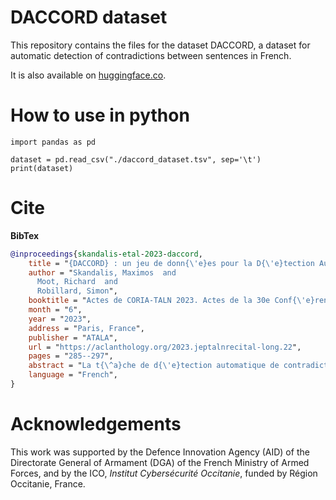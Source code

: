 # DACCORD dataset

This repository contains the files for the dataset DACCORD, a dataset for automatic detection of contradictions between sentences in French.

It is also available on [huggingface.co](https://huggingface.co/datasets/maximoss/daccord-contradictions).

# How to use in python

```
import pandas as pd

dataset = pd.read_csv("./daccord_dataset.tsv", sep='\t')
print(dataset)
```

# Cite

**BibTex**
````BibTeX
@inproceedings{skandalis-etal-2023-daccord,
    title = "{DACCORD} : un jeu de donn{\'e}es pour la D{\'e}tection Automatique d{'}{\'e}non{C}{\'e}s {CO}nt{R}a{D}ictoires en fran{\c{c}}ais",
    author = "Skandalis, Maximos  and
      Moot, Richard  and
      Robillard, Simon",
    booktitle = "Actes de CORIA-TALN 2023. Actes de la 30e Conf{\'e}rence sur le Traitement Automatique des Langues Naturelles (TALN), volume 1 : travaux de recherche originaux -- articles longs",
    month = "6",
    year = "2023",
    address = "Paris, France",
    publisher = "ATALA",
    url = "https://aclanthology.org/2023.jeptalnrecital-long.22",
    pages = "285--297",
    abstract = "La t{\^a}che de d{\'e}tection automatique de contradictions logiques entre {\'e}nonc{\'e}s en TALN est une t{\^a}che de classification binaire, o{\`u} chaque paire de phrases re{\c{c}}oit une {\'e}tiquette selon que les deux phrases se contredisent ou non. Elle peut {\^e}tre utilis{\'e}e afin de lutter contre la d{\'e}sinformation. Dans cet article, nous pr{\'e}sentons DACCORD, un jeu de donn{\'e}es d{\'e}di{\'e} {\`a} la t{\^a}che de d{\'e}tection automatique de contradictions entre phrases en fran{\c{c}}ais. Le jeu de donn{\'e}es {\'e}labor{\'e} est actuellement compos{\'e} de 1034 paires de phrases. Il couvre les th{\'e}matiques de l{'}invasion de la Russie en Ukraine en 2022, de la pand{\'e}mie de Covid-19 et de la crise climatique. Pour mettre en avant les possibilit{\'e}s de notre jeu de donn{\'e}es, nous {\'e}valuons les performances de certains mod{\`e}les de transformeurs sur lui. Nous constatons qu{'}il constitue pour eux un d{\'e}fi plus {\'e}lev{\'e} que les jeux de donn{\'e}es existants pour le fran{\c{c}}ais, qui sont d{\'e}j{\`a} peu nombreux. In NLP, the automatic detection of logical contradictions between statements is a binary classification task, in which a pair of sentences receives a label according to whether or not the two sentences contradict each other. This task has many potential applications, including combating disinformation. In this article, we present DACCORD, a new dataset dedicated to the task of automatically detecting contradictions between sentences in French. The dataset is currently composed of 1034 sentence pairs. It covers the themes of Russia{'}s invasion of Ukraine in 2022, the Covid-19 pandemic, and the climate crisis. To highlight the possibilities of our dataset, we evaluate the performance of some recent Transformer models on it. We conclude that our dataset is considerably more challenging than the few existing datasets for French.",
    language = "French",
}
````

# Acknowledgements

This work was supported by the Defence Innovation Agency (AID) of the Directorate General of Armament (DGA) of the French Ministry of Armed Forces, and by the ICO, _Institut Cybersécurité Occitanie_, funded by Région Occitanie, France.

